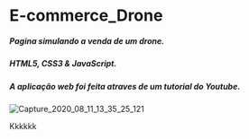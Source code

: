 # E-commerce_Drone
##### Pagina simulando a venda de um drone.
##### HTML5, CSS3 & JavaScript.
##### A aplicação web foi feita atraves de um tutorial do Youtube.
![Capture_2020_08_11_13_35_25_121](https://user-images.githubusercontent.com/60757768/89924537-8c362900-dbd8-11ea-8454-f917d259d170.png)

Kkkkkk


